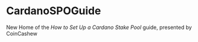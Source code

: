 # CardanoSPOGuide
New Home of the *How to Set Up a Cardano Stake Pool* guide, presented by CoinCashew
